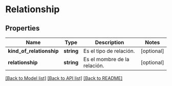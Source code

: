 # Relationship

## Properties
Name | Type | Description | Notes
------------ | ------------- | ------------- | -------------
**kind_of_relationship** | **string** | Es el tipo de relación. | [optional] 
**relationship** | **string** | Es el mombre de la relación. | [optional] 

[[Back to Model list]](../../README.md#documentation-for-models) [[Back to API list]](../../README.md#documentation-for-api-endpoints) [[Back to README]](../../README.md)

